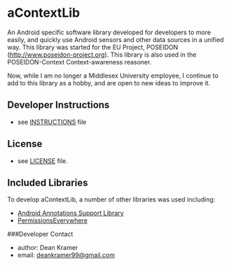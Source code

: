 # aContextLib
An Android specific software library developed for developers to more easily, and quickly use Android sensors and other data sources in a unified way. This library was started for the EU Project, POSEIDON (http://www.poseidon-project.org). This library is also used in the POSEIDON-Context Context-awareness reasoner.

Now, while I am no longer a Middlesex University employee, I continue to add to this library as a hobby, and are open to new ideas to improve it.

## Developer Instructions
* see [INSTRUCTIONS](https://github.com/deankramer/aContextLib/blob/master/INSTRUCTIONS.md) file

## License
* see [LICENSE](https://github.com/deankramer/aContextLib/blob/master/LICENSE.md) file.

## Included Libraries
To develop aContextLib, a number of other libraries was used including:
* [Android Annotations Support Library](https://developer.android.com/reference/android/support/annotation/package-summary.html)
* [PermissionsEverywhere](https://github.com/kaknazaveshtakipishi/PermissionEverywhere)

###Developer Contact
* author: Dean Kramer
* email: deankramer99@gmail.com